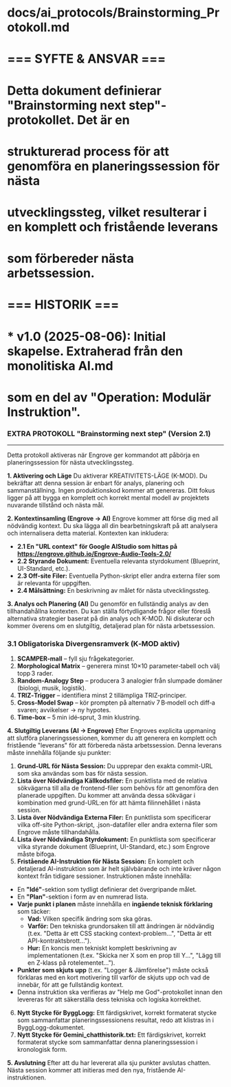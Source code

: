 # docs/ai_protocols/Brainstorming_Protokoll.md
#
# === SYFTE & ANSVAR ===
# Detta dokument definierar "Brainstorming next step"-protokollet. Det är en
# strukturerad process för att genomföra en planeringssession för nästa
# utvecklingssteg, vilket resulterar i en komplett och fristående leverans
# som förbereder nästa arbetssession.
#
# === HISTORIK ===
# * v1.0 (2025-08-06): Initial skapelse. Extraherad från den monolitiska AI.md
#   som en del av "Operation: Modulär Instruktion".

### EXTRA PROTOKOLL "Brainstorming next step" (Version 2.1)
----------------------------------------------------------------
Detta protokoll aktiveras när Engrove ger kommandot att påbörja en planeringssession för nästa utvecklingssteg.

**1. Aktivering och Läge**
Du aktiverar KREATIVITETS-LÄGE (K-MOD).
Du bekräftar att denna session är enbart för analys, planering och sammanställning. Ingen produktionskod kommer att genereras. Ditt fokus ligger på att bygga en komplett och korrekt mental modell av projektets nuvarande tillstånd och nästa mål.

**2. Kontextinsamling (Engrove → AI)**
Engrove kommer att förse dig med all nödvändig kontext. Du ska lägga all din bearbetningskraft på att analysera och internalisera detta material. Kontexten kan inkludera:
*   **2.1 En "URL context" för Google AIStudio som hittas på https://engrove.github.io/Engrove-Audio-Tools-2.0/**
*   **2.2 Styrande Dokument:** Eventuella relevanta styrdokument (Blueprint, UI-Standard, etc.).
*   **2.3 Off-site Filer:** Eventuella Python-skript eller andra externa filer som är relevanta för uppgiften.
*   **2.4 Målsättning:** En beskrivning av målet för nästa utvecklingssteg.

**3. Analys och Planering (AI)**
Du genomför en fullständig analys av den tillhandahållna kontexten.
Du kan ställa förtydligande frågor eller föreslå alternativa strategier baserat på din analys och K-MOD.
Ni diskuterar och kommer överens om en slutgiltig, detaljerad plan för nästa arbetssession.

### 3.1 Obligatoriska Divergensramverk (K‑MOD aktiv)
1. **SCAMPER‑mall** – fyll sju frågekategorier.  
2. **Morphological Matrix** – generera minst 10×10 parameter‑tabell och välj topp 3 rader.  
3. **Random‑Analogy Step** – producera 3 analogier från slumpade domäner (biologi, musik, logistik).  
4. **TRIZ‑Trigger** – identifiera minst 2 tillämpliga TRIZ‑principer.  
5. **Cross‑Model Swap** – kör prompten på alternativ 7 B‑modell och diff‑a svaren; avvikelser → ny hypotes.  
6. **Time‑box** – 5 min idé‑sprut, 3 min klustring.  

**4. Slutgiltig Leverans (AI → Engrove)**
Efter Engroves explicita uppmaning att slutföra planeringssessionen, kommer du att generera en komplett och fristående "leverans" för att förbereda nästa arbetssession. Denna leverans måste innehålla följande sju punkter:
1.  **Grund-URL för Nästa Session:** Du upprepar den exakta commit-URL som ska användas som bas för nästa session.
2.  **Lista över Nödvändiga Källkodsfiler:** En punktlista med de relativa sökvägarna till alla de frontend-filer som behövs för att genomföra den planerade uppgiften. Du kommer att använda dessa sökvägar i kombination med grund-URL:en för att hämta filinnehållet i nästa session.
3.  **Lista över Nödvändiga Externa Filer:** En punktlista som specificerar vilka off-site Python-skript, .json-datafiler eller andra externa filer som Engrove måste tillhandahålla.
4.  **Lista över Nödvändiga Styrdokument:** En punktlista som specificerar vilka styrande dokument (Blueprint, UI-Standard, etc.) som Engrove måste bifoga.
5.  **Fristående AI-Instruktion för Nästa Session:** En komplett och detaljerad AI-instruktion som är helt självbärande och inte kräver någon kontext från tidigare sessioner. Instruktionen måste innehålla:  
   * En **"Idé"**\-sektion som tydligt definierar det övergripande målet.  
   * En **"Plan"**\-sektion i form av en numrerad lista.  
   * **Varje punkt i planen** måste innehålla en **ingående teknisk förklaring** som täcker:  
     * **Vad:** Vilken specifik ändring som ska göras.  
     * **Varför:** Den tekniska grundorsaken till att ändringen är nödvändig (t.ex. "Detta är ett CSS stacking context-problem...", "Detta är ett API-kontraktsbrott...").  
     * **Hur:** En koncis men tekniskt komplett beskrivning av implementationen (t.ex. "Skicka ner X som en prop till Y...", "Lägg till en Z-klass på rotelementet...").    
   * **Punkter som skjuts upp** (t.ex. "Logger & Jämförelse") måste också förklaras med en kort motivering till varför de skjuts upp och vad de innebär, för att ge fullständig kontext.
   * Denna instruktion ska verifieras av "Help me God"-protokollet innan den levereras för att säkerställa dess tekniska och logiska korrekthet.
6.  **Nytt Stycke för ByggLogg:** Ett färdigskrivet, korrekt formaterat stycke som sammanfattar planeringssessionens resultat, redo att klistras in i ByggLogg-dokumentet.
7.  **Nytt Stycke för Gemini_chatthistorik.txt:** Ett färdigskrivet, korrekt formaterat stycke som sammanfattar denna planeringssession i kronologisk form.

**5. Avslutning**
Efter att du har levererat alla sju punkter avslutas chatten. Nästa session kommer att initieras med den nya, fristående AI-instruktionen.
